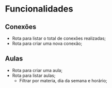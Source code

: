 # Funcionalidades

## Conexões
- Rota para listar o total de conexões realizadas;
- Rota para criar uma nova conexão;
 
## Aulas
- Rota para criar uma aula;
- Rota para listar aulas;
    - Filtrar por materia, dia da semana e horário;
